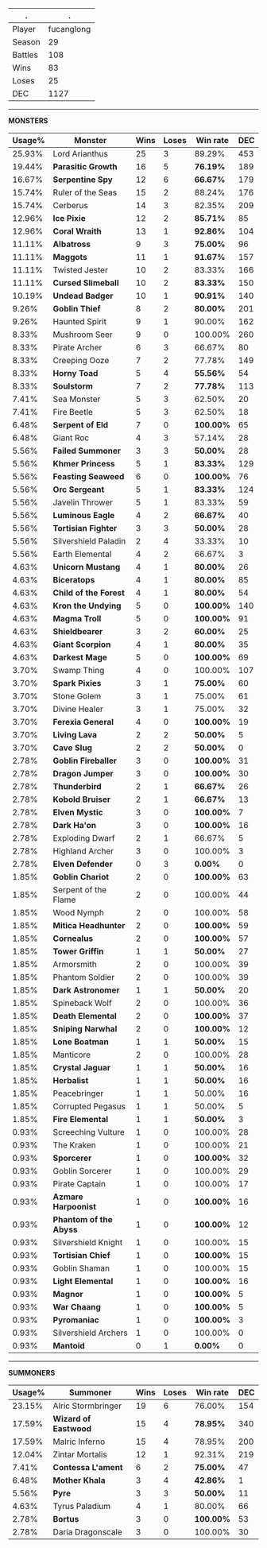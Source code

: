 .|.
|-|-
Player|fucanglong
Season|29
Battles|108
Wins|83
Loses|25
DEC|1127

---
**MONSTERS**

Usage%|Monster|Wins|Loses|Win rate|DEC|
-|-|-|-|-|-|
25.93%|Lord Arianthus|25|3|89.29%|453|
19.44%|**Parasitic Growth**|16|5|**76.19%**|189|
16.67%|**Serpentine Spy**|12|6|**66.67%**|179|
15.74%|Ruler of the Seas|15|2|88.24%|176|
15.74%|Cerberus|14|3|82.35%|209|
12.96%|**Ice Pixie**|12|2|**85.71%**|85|
12.96%|**Coral Wraith**|13|1|**92.86%**|104|
11.11%|**Albatross**|9|3|**75.00%**|96|
11.11%|**Maggots**|11|1|**91.67%**|157|
11.11%|Twisted Jester|10|2|83.33%|166|
11.11%|**Cursed Slimeball**|10|2|**83.33%**|150|
10.19%|**Undead Badger**|10|1|**90.91%**|140|
9.26%|**Goblin Thief**|8|2|**80.00%**|201|
9.26%|Haunted Spirit|9|1|90.00%|162|
8.33%|Mushroom Seer|9|0|100.00%|260|
8.33%|Pirate Archer|6|3|66.67%|80|
8.33%|Creeping Ooze|7|2|77.78%|149|
8.33%|**Horny Toad**|5|4|**55.56%**|54|
8.33%|**Soulstorm**|7|2|**77.78%**|113|
7.41%|Sea Monster|5|3|62.50%|20|
7.41%|Fire Beetle|5|3|62.50%|18|
6.48%|**Serpent of Eld**|7|0|**100.00%**|65|
6.48%|Giant Roc|4|3|57.14%|28|
5.56%|**Failed Summoner**|3|3|**50.00%**|28|
5.56%|**Khmer Princess**|5|1|**83.33%**|129|
5.56%|**Feasting Seaweed**|6|0|**100.00%**|76|
5.56%|**Orc Sergeant**|5|1|**83.33%**|124|
5.56%|Javelin Thrower|5|1|83.33%|59|
5.56%|**Luminous Eagle**|4|2|**66.67%**|40|
5.56%|**Tortisian Fighter**|3|3|**50.00%**|28|
5.56%|Silvershield Paladin|2|4|33.33%|10|
5.56%|Earth Elemental|4|2|66.67%|3|
4.63%|**Unicorn Mustang**|4|1|**80.00%**|26|
4.63%|**Biceratops**|4|1|**80.00%**|85|
4.63%|**Child of the Forest**|4|1|**80.00%**|54|
4.63%|**Kron the Undying**|5|0|**100.00%**|140|
4.63%|**Magma Troll**|5|0|**100.00%**|91|
4.63%|**Shieldbearer**|3|2|**60.00%**|25|
4.63%|**Giant Scorpion**|4|1|**80.00%**|35|
4.63%|**Darkest Mage**|5|0|**100.00%**|69|
3.70%|Swamp Thing|4|0|100.00%|107|
3.70%|**Spark Pixies**|3|1|**75.00%**|60|
3.70%|Stone Golem|3|1|75.00%|61|
3.70%|Divine Healer|3|1|75.00%|32|
3.70%|**Ferexia General**|4|0|**100.00%**|19|
3.70%|**Living Lava**|2|2|**50.00%**|5|
3.70%|**Cave Slug**|2|2|**50.00%**|0|
2.78%|**Goblin Fireballer**|3|0|**100.00%**|31|
2.78%|**Dragon Jumper**|3|0|**100.00%**|30|
2.78%|**Thunderbird**|2|1|**66.67%**|26|
2.78%|**Kobold Bruiser**|2|1|**66.67%**|13|
2.78%|**Elven Mystic**|3|0|**100.00%**|7|
2.78%|**Dark Ha'on**|3|0|**100.00%**|16|
2.78%|Exploding Dwarf|2|1|66.67%|5|
2.78%|Highland Archer|3|0|100.00%|3|
2.78%|**Elven Defender**|0|3|**0.00%**|0|
1.85%|**Goblin Chariot**|2|0|**100.00%**|63|
1.85%|Serpent of the Flame|2|0|100.00%|44|
1.85%|Wood Nymph|2|0|100.00%|58|
1.85%|**Mitica Headhunter**|2|0|**100.00%**|59|
1.85%|**Cornealus**|2|0|**100.00%**|57|
1.85%|**Tower Griffin**|1|1|**50.00%**|27|
1.85%|Armorsmith|2|0|100.00%|39|
1.85%|Phantom Soldier|2|0|100.00%|39|
1.85%|**Dark Astronomer**|1|1|**50.00%**|20|
1.85%|Spineback Wolf|2|0|100.00%|36|
1.85%|**Death Elemental**|2|0|**100.00%**|37|
1.85%|**Sniping Narwhal**|2|0|**100.00%**|12|
1.85%|**Lone Boatman**|1|1|**50.00%**|15|
1.85%|Manticore|2|0|100.00%|28|
1.85%|**Crystal Jaguar**|1|1|**50.00%**|16|
1.85%|**Herbalist**|1|1|**50.00%**|16|
1.85%|Peacebringer|1|1|50.00%|16|
1.85%|Corrupted Pegasus|1|1|50.00%|5|
1.85%|**Fire Elemental**|1|1|**50.00%**|3|
0.93%|Screeching Vulture|1|0|100.00%|28|
0.93%|The Kraken|1|0|100.00%|21|
0.93%|**Sporcerer**|1|0|**100.00%**|32|
0.93%|Goblin Sorcerer|1|0|100.00%|29|
0.93%|Pirate Captain|1|0|100.00%|17|
0.93%|**Azmare Harpoonist**|1|0|**100.00%**|16|
0.93%|**Phantom of the Abyss**|1|0|**100.00%**|12|
0.93%|Silvershield Knight|1|0|100.00%|15|
0.93%|**Tortisian Chief**|1|0|**100.00%**|15|
0.93%|Goblin Shaman|1|0|100.00%|15|
0.93%|**Light Elemental**|1|0|**100.00%**|16|
0.93%|**Magnor**|1|0|**100.00%**|5|
0.93%|**War Chaang**|1|0|**100.00%**|5|
0.93%|**Pyromaniac**|1|0|**100.00%**|3|
0.93%|Silvershield Archers|1|0|100.00%|0|
0.93%|**Mantoid**|0|1|**0.00%**|0|

---
**SUMMONERS**

Usage%|Summoner|Wins|Loses|Win rate|DEC|
-|-|-|-|-|-|
23.15%|Alric Stormbringer|19|6|76.00%|154|
17.59%|**Wizard of Eastwood**|15|4|**78.95%**|340|
17.59%|Malric Inferno|15|4|78.95%|200|
12.04%|Zintar Mortalis|12|1|92.31%|219|
7.41%|**Contessa L'ament**|6|2|**75.00%**|47|
6.48%|**Mother Khala**|3|4|**42.86%**|1|
5.56%|**Pyre**|3|3|**50.00%**|11|
4.63%|Tyrus Paladium|4|1|80.00%|66|
2.78%|**Bortus**|3|0|**100.00%**|53|
2.78%|Daria Dragonscale|3|0|100.00%|30|
